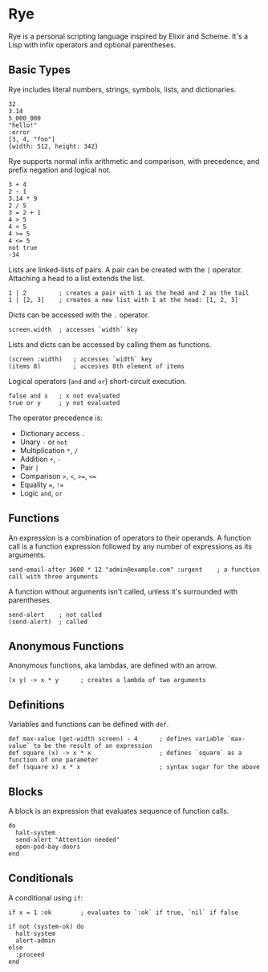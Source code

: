 # Rye

Rye is a personal scripting language inspired by Elixir and Scheme. It's a Lisp
with infix operators and optional parentheses.

## Basic Types

Rye includes literal numbers, strings, symbols, lists, and dictionaries.

```
32
3.14
5_000_000
"hello!"
:error
[3, 4, "foo"]
{width: 512, height: 342}
```

Rye supports normal infix arithmetic and comparison, with precedence, and prefix
negation and logical not.

```
3 + 4
2 - 1
3.14 * 9
2 / 5
3 = 2 + 1
4 > 5
4 < 5
4 >= 5
4 <= 5
not true
-34
```

Lists are linked-lists of pairs. A pair can be created with the `|` operator.
Attaching a head to a list extends the list.

```
1 | 2         ; creates a pair with 1 as the head and 2 as the tail
1 | [2, 3]    ; creates a new list with 1 at the head: [1, 2, 3]
```

Dicts can be accessed with the `.` operator.

```
screen.width  ; accesses `width` key
```

Lists and dicts can be accessed by calling them as functions.

```
(screen :width)   ; accesses `width` key
(items 8)         ; accesses 8th element of items
```

Logical operators (`and` and `or`) short-circuit execution.

```
false and x   ; x not evaluated
true or y     ; y not evaluated
```

The operator precedence is:

- Dictionary access `.`
- Unary `-` or `not`
- Multiplication `*`, `/`
- Addition `+`, `-`
- Pair `|`
- Comparison `>`, `<`, `>=`, `<=`
- Equality `=`, `!=`
- Logic `and`, `or`

## Functions

An expression is a combination of operators to their operands. A function call
is a function expression followed by any number of expressions as its arguments.

```
send-email-after 3600 * 12 "admin@example.com" :urgent    ; a function call with three arguments
```

A function without arguments isn't called, unless it's surrounded with parentheses.

```
send-alert    ; not called
(send-alert)  ; called
```

## Anonymous Functions

Anonymous functions, aka lambdas, are defined with an arrow.

```
(x y) -> x * y      ; creates a lambda of two arguments
```

## Definitions

Variables and functions can be defined with `def`.

```
def max-value (get-width screen) - 4      ; defines variable `max-value` to be the result of an expression
def square (x) -> x * x                   ; defines `square` as a function of one parameter
def (square x) x * x                      ; syntax sugar for the above
```

## Blocks

A block is an expression that evaluates sequence of function calls.

```
do
  halt-system
  send-alert "Attention needed"
  open-pod-bay-doors
end
```

## Conditionals

A conditional using `if`:

```
if x = 1 :ok        ; evaluates to `:ok` if true, `nil` if false

if not (system-ok) do
  halt-system
  alert-admin
else
  :proceed
end
```
